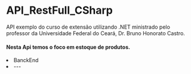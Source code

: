 # API_RestFull_CSharp
API exemplo do curso de extensão utilizando .NET ministrado pelo professor da Universidade Federal do Ceará, Dr. Bruno Honorato Castro.
 #### Nesta Api temos o foco em estoque de produtos.
<li>BanckEnd<li/>
---
